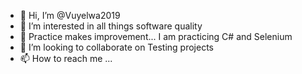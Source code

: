 - 👋 Hi, I’m @Vuyelwa2019
- 👀 I’m interested in all things software quality
- 🌱 Practice makes improvement... I am practicing C# and Selenium
- 💞️ I’m looking to collaborate on Testing projects
- 📫 How to reach me ...

<!---
Vuyelwa2019/Vuyelwa2019 is a ✨ special ✨ repository because its `README.md` (this file) appears on your GitHub profile.
You can click the Preview link to take a look at your changes.
--->
